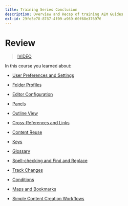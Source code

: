 ```yaml
---
title: Training Series Conclusion
description: Overview and Recap of training AEM Guides
exl-id: 29fe5e78-8787-4f09-a969-60f68e376976
---
```

# Review

>[!VIDEO](https://video.tv.adobe.com/v/342771?quality=12&learn=on)

In this course you learned about:

- [User Preferences and Settings](./user-settings-preferences-toolbars.md)

- [Folder Profiles](folder-profiles.md)

- [Editor Configuration](editor-configuration.md)

- [Panels](panels.md)

- [Outline View](outline-view.md)

- [Cross-References and Links](cross-references-and-links.md)

- [Content Reuse](content-reuse.md)

- [Keys](keys.md)

- [Glossary](glossary.md)

- [Spell-checking and Find and Replace](spell-check.md)

- [Track Changes](track-changes.md)

- [Conditions](conditions.md)

- [Maps and Bookmarks](maps-and-bookmaps.md)

- [Simple Content Creation Workflows](simple-content-creation-workflows.md)

